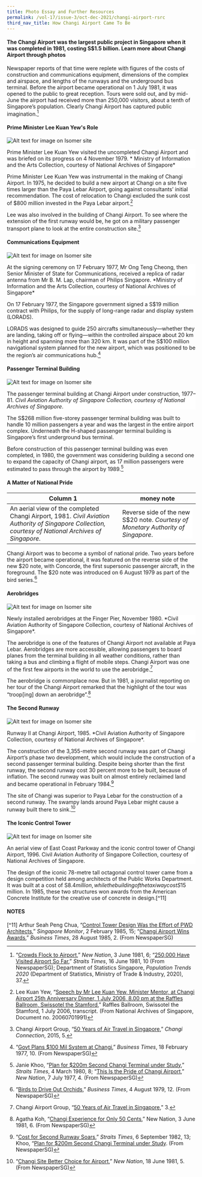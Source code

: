 ```yaml
---
title: Photo Essay and Further Resources
permalink: /vol-17/issue-3/oct-dec-2021/changi-airport-rsrc
third_nav_title: How Changi Airport Came To Be
---
```

#### The Changi Airport was the largest public project in Singapore when it was completed in 1981, costing S$1.5 billion. Learn more about Changi Airport through photos

Newspaper reports of that time were replete with figures of the costs of construction and communications equipment, dimensions of the complex and airspace, and lengths of the runways and the underground bus terminal.  Before the airport became operational on 1 July 1981, it was opened to the public to great reception. Tours were sold out, and by mid-June the airport had received more than 250,000 visitors, about a tenth of Singapore’s population. Clearly Changi Airport has captured public imagination.[^1]  

#### Prime Minister Lee Kuan Yew's Role 
![Alt text for image on Isomer site](/images/vol-17-issue-3/changi-airport-photo-essay/lky.png)
<div style="background-color: white;">Prime Minister Lee Kuan Yew visited the uncompleted Changi Airport and was briefed on its progress on 4 November 1979. *	Ministry of Information and the Arts Collection, courtesy of National Archives of Singapore*</div>

Prime Minister Lee Kuan Yew was instrumental in the making of Changi Airport. In 1975, he decided to build a new airport at Changi on a site five times larger than the Paya Lebar Airport, going against consultants’ initial recommendation. The cost of relocation to Changi excluded the sunk cost of $800 million invested in the Paya Lebar airport.[^2]    
	
Lee was also involved in the building of Changi Airport. To see where the extension of the first runway would be, he got on a military passenger transport plane to look at the entire construction site.[^3]  
	
	
#### Communications Equipment
![Alt text for image on Isomer site](/images/vol-17-issue-3/changi-airport-photo-essay/ongtengcheong.png)
<div style="background-color: white;">At the signing ceremony on 17 February 1977, Mr Ong Teng Cheong, then Senior Minister of State for Communications, received a replica of radar antenna from Mr B. M. Lap, chairman of Philips Singapore. *Ministry of Information and the Arts Collection, courtesy of National Archives of Singapore*</div>
	
On 17 February 1977, the Singapore government signed a S$19 million contract with Philips, for the supply of long-range radar and display system (LORADS). 

LORADS was designed to guide 250 aircrafts simultaneously—whether they are landing, taking off or flying—within the controlled airspace about 20 km in height and spanning more than 320 km. It was part of the S$100 million navigational system planned for the new airport, which was positioned to be the region’s air communications hub.[^4]  
 
	
#### Passenger Terminal Building 	
![Alt text for image on Isomer site](/images/vol-17-issue-3/changi-airport-photo-essay/passenger%20building.png)
<div style="background-color: white;">The passenger terminal building at Changi Airport under construction, 1977–81. <i>Civil Aviation Authority of Singapore Collection, courtesy of National Archives of Singapore</i>.</div>
	
The S$268 million five-storey passenger terminal building was built to handle 10 million passengers a year and was the largest in the entire airport complex. Underneath the H-shaped passenger terminal building is Singapore’s first underground bus terminal.

Before construction of this passenger terminal building was even completed, in 1980, the government was considering building a second one to expand the capacity of Changi airport, as 17 million passengers were estimated to pass through the airport by 1989.[^5]  

	
#### A Matter of National Pride  
| Column 1 | money note |
| -------- | -------- | 
|An aerial view of the completed Changi Airport, 1981. *Civil Aviation Authority of Singapore Collection, courtesy of National Archives of Singapore*. | <div style="background-color: white;">Reverse side of the new S$20 note. *Courtesy of Monetary Authority of Singapore*.</div> |


Changi Airport was to become a symbol of national pride. Two years before the airport became operational, it was featured on the reverse side of the new $20 note, with Concorde, the first supersonic passenger aircraft, in the foreground. The $20 note was introduced on 6 August 1979 as part of the bird series.[^6]
	
#### Aerobridges
![Alt text for image on Isomer site](/images/vol-17-issue-3/changi-airport-photo-essay/aerobridges.png)
<div style="background-color: white;">Newly installed aerobridges at the Finger Pier, November  1980. *Civil Aviation Authority of Singapore Collection, courtesy of National Archives of Singapore*.</div>

The aerobridge is one of the features of Changi Airport not available at Paya Lebar. Aerobridges are more accessible, allowing passengers to board planes from the terminal building in all weather conditions, rather than taking a bus and climbing a flight of mobile steps. Changi Airport was one of the first few airports in the world to use the aerobridge.[^7]

The aerobridge is commonplace now. But in 1981, a journalist reporting on her tour of the Changi Airport remarked that the highlight of the tour was “troop[ing] down an aerobridge”.[^8] 

	
#### The Second Runway 	
![Alt text for image on Isomer site](/images/vol-17-issue-3/changi-airport-photo-essay/runway2.png)
<div style="background-color: white;">Runway II at Changi Airport, 1985. *Civil Aviation Authority of Singapore Collection, courtesy of National Archives of Singapore*.</div>  	
	
The construction of the 3,355-metre second runway was part of Changi Airport’s phase two development, which would include the construction of a second passenger terminal building. Despite being shorter than the first runway, the second runway cost 30 percent more to be built, because of inflation. The second runway was built on almost entirely reclaimed land and became operational in February 1984.[^9]  

The site of Changi was superior to Paya Lebar for the construction of a second runway. The swampy lands around Paya Lebar might cause a runway built there to sink.[^10]


#### The Iconic Control Tower
![Alt text for image on Isomer site](/images/vol-17-issue-3/changi-airport-photo-essay/controltower.png)
<div style="background-color: white;">An aerial view of East Coast Parkway and the iconic control tower of Changi Airport, 1996. Civil Aviation Authority of Singapore Collection, courtesy of National Archives of Singapore.</div>	
	
The design of the iconic 78-metre tall octagonal control tower came from a design competition held among architects of the Public Works Department. It was built at a cost of S$8.4 million, while the building of the taxiway cost S$15 million. In 1985, these two structures won awards from the American Concrete Institute for the creative use of concrete in design.[^11]
	
	
#### NOTES
[^1]: “[Crowds Flock to Airport](http://eresources.nlb.gov.sg/newspapers/Digitised/Article/newnation19810603-1.2.28),” *New Nation*, 3 June 1981, 6; “[250,000 Have Visited Airport So Far](http://eresources.nlb.gov.sg/newspapers/Digitised/Article/straitstimes19810616-1.2.50.4),” *Straits Times*, 16 June 1981, 10 (From NewspaperSG); Department of Statistics Singapore, *Population Trends 2020* (Department of Statistics, Ministry of Trade & Industry, 2020), 37.	
[^2]: Lee Kuan Yew, “[Speech by Mr Lee Kuan Yew, Minister Mentor, at Changi Airport 25th Anniversary Dinner, 1 July 2006, 8.00 pm at the Raffles Ballroom, Swissotel the Stamford,](https://www.nas.gov.sg/archivesonline/speeches/record-details/7eb69f39-115d-11e3-83d5-0050568939ad)” Raffles Ballroom, Swissotel the Stamford, 1 July 2006, transcript. (From National Archives of Singapore, Document no. 20060701991)
[^3]: Changi Airport Group, “[50 Years of Air Travel in Singapore](https://www.changiairport.com/content/dam/cacorp/publications/Changi%20Connections/2015/290515_CC_sg50_low.pdf),” *Changi Connection*, 2015, 5.

[^4]: “[Govt Plans $100 Mil System at Changi](https://eresources.nlb.gov.sg/newspapers/Digitised/Article/biztimes19770218-1.2.43),” <i>Business Times</i>, 18 February 1977, 10. (From NewspaperSG) 

[^5]: Janie Khoo, “[Plan for $200m Second Changi Terminal under Study](https://eresources.nlb.gov.sg/newspapers/Digitised/Article/straitstimes19800304-1.2.44),” *Straits Times*, 4 March 1980, 8; “[This Is the Pride of Changi Airport](https://eresources.nlb.gov.sg/newspapers/Digitised/Article/newnation19770707-1.2.19),” *New Nation*, 7 July 1977, 4. (From NewspaperSG) 
   
[^6]: “[Birds to Drive Out Orchids](http://eresources.nlb.gov.sg/newspapers/Digitised/Article/biztimes19790804-1.2.52),” *Business Times*, 4 August 1979, 12. (From NewspaperSG)
	
[^7]: Changi Airport Group, “[50 Years of Air Travel in Singapore](http://www.changiairport.com/content/dam/cacorp/publications/Changi%20Connections/2015/290515_CC_sg50_low.pdf),” 3. 

[^8]: Agatha Koh, “[Changi Experience for Only 50 Cents](https://eresources.nlb.gov.sg/newspapers/Digitised/Article/newnation19810603-1.2.27),” New Nation, 3 June 1981, 6. (From NewspaperSG)

[^9]: “[Cost for Second Runway Soars](http://eresources.nlb.gov.sg/newspapers/Digitised/Article/straitstimes19820906-1.2.63),” *Straits Times*, 6 September 1982, 13; Khoo, “[Plan for $200m Second Changi Terminal under Study](https://eresources.nlb.gov.sg/newspapers/Digitised/Article/straitstimes19800304-1.2.44). (From NewspaperSG)

[^10]: “[Changi Site Better Choice for Airport](http://eresources.nlb.gov.sg/newspapers/Digitised/Article/newnation19810618-1.2.24),” *New Nation*, 18 June 1981, 5. (From NewspaperSG)

[^11] Arthur Seah Peng Chua, “[Control Tower Design Was the Effort of PWD Architects](http://eresources.nlb.gov.sg/newspapers/Digitised/Article/singmonitor19850202-1.2.21.4),” *Singapore Monitor*, 2 February 1985, 15; “[Changi Airport Wins Awards](http://eresources.nlb.gov.sg/newspapers/Digitised/Article/biztimes19850828-1.2.13.3),” *Business Times*, 28 August 1985, 2. (From NewspaperSG)

	
